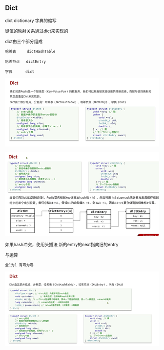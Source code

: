 Dict
---

dict  dictionary 字典的缩写

键值的映射关系通过dict来实现的

dict由三个部分组成

    哈希表     dictHashTable

    哈希节点   dictEntry 

    字典      dict

![img_70.png](img_70.png)


![img_71.png](img_71.png)

如果hash冲突，使用头插法 新的entry的next指向旧的entry 

与运算 
    
    全1为1 有零为零

![img_72.png](img_72.png)